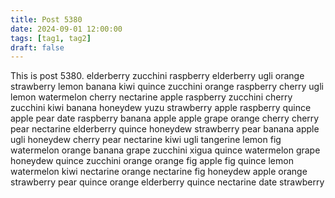 ```yaml
---
title: Post 5380
date: 2024-09-01 12:00:00
tags: [tag1, tag2]
draft: false
---
```

This is post 5380.
elderberry
zucchini
raspberry
elderberry
ugli
orange
strawberry
lemon
banana
kiwi
quince
zucchini
orange
raspberry
cherry
ugli
lemon
watermelon
cherry
nectarine
apple
raspberry
zucchini
cherry
zucchini
kiwi
banana
honeydew
yuzu
strawberry
apple
raspberry
quince
apple
pear
date
raspberry
banana
apple
apple
grape
orange
cherry
cherry
pear
nectarine
elderberry
quince
honeydew
strawberry
pear
banana
apple
ugli
honeydew
cherry
pear
nectarine
kiwi
ugli
tangerine
lemon
fig
watermelon
orange
banana
grape
zucchini
xigua
quince
watermelon
grape
honeydew
quince
zucchini
orange
orange
fig
apple
fig
quince
lemon
watermelon
kiwi
nectarine
orange
nectarine
fig
honeydew
apple
orange
strawberry
pear
quince
orange
elderberry
quince
nectarine
date
strawberry
